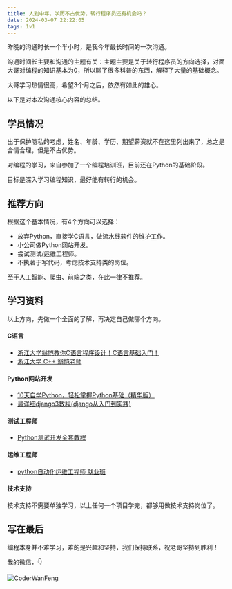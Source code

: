```yaml
---
title: 人到中年，学历不占优势，转行程序员还有机会吗？
date: 2024-03-07 22:22:05
tags: 1v1
---
```


昨晚的沟通时长一个半小时，是我今年最长时间的一次沟通。

沟通时间长主要和沟通的主题有关：主题主要是关于转行程序员的方向选择，对面大哥对编程的知识基本为0，所以聊了很多科普的东西，解释了大量的基础概念。

大哥学习热情很高，希望3个月之后，依然有如此的雄心。

以下是对本次沟通核心内容的总结。

## 学员情况

出于保护隐私的考虑，姓名、年龄、学历、期望薪资就不在这里列出来了，总之是合情合理，但是不占优势。

对编程的学习，来自参加了一个编程培训班，目前还在Python的基础阶段。

目标是深入学习编程知识，最好能有转行的机会。

## 推荐方向

根据这个基本情况，有4个方向可以选择：

- 放弃Python，直接学C语言，做流水线软件的维护工作。
- 小公司做Python网站开发。
- 尝试测试/运维工程师。
- 不执著于写代码，考虑技术支持类的岗位。

至于人工智能、爬虫、前端之类，在此一律不推荐。


## 学习资料

以上方向，先做一个全面的了解，再决定自己做哪个方向。

#### C语言

- [浙江大学翁恺教你C语言程序设计！C语言基础入门！](https://www.bilibili.com/video/BV1dr4y1n7vA/)
- [浙江大学 C++ 翁恺老师](https://www.bilibili.com/video/BV1dE41167hJ/)


#### Python网站开发

- [10天自学Python，轻松掌握Python基础（精华版）](https://www.bilibili.com/video/BV1MM4y1G76j/)
- [最详细django3教程(django从入门到实践)](https://www.bilibili.com/video/BV1NL41157ph/)

#### 测试工程师

- [Python测试开发全套教程](https://www.bilibili.com/video/BV13U4y137to?p=12&vd_source=ca20bb8763fcb18660aa74d7a87234fa)

#### 运维工程师

- [python自动化运维工程师 就业班](https://www.bilibili.com/video/BV11p4y1S7jW/?spm_id_from=333.337.search-card.all.click&vd_source=ca20bb8763fcb18660aa74d7a87234fa)


#### 技术支持

技术支持不需要单独学习，以上任何一个项目学完，都够用做技术支持岗位了。


## 写在最后

编程本身并不难学习，难的是兴趣和坚持，我们保持联系，祝老哥坚持到胜利！

我的微信，👇

![CoderWanFeng](https://python-office-1300615378.cos.ap-chongqing.myqcloud.com/qr-code.jpg)